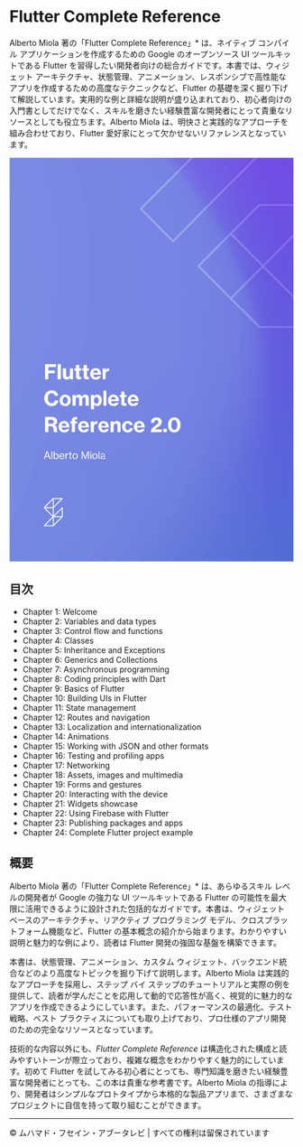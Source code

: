 <!-- ©©©©©©©©©©©©©©©©©©©©©©©© All Rights Are Reserved By Muhammad Husain Abootalebi ©©©©©©©©©©©©©©©©©©©©©©©©©©©©©©©©©© -->

# Flutter Complete Reference

Alberto Miola 著の「Flutter Complete Reference」* は、ネイティブ コンパイル アプリケーションを作成するための Google のオープンソース UI ツールキットである Flutter を習得したい開発者向けの総合ガイドです。本書では、ウィジェット アーキテクチャ、状態管理、アニメーション、レスポンシブで高性能なアプリを作成するための高度なテクニックなど、Flutter の基礎を深く掘り下げて解説しています。実用的な例と詳細な説明が盛り込まれており、初心者向けの入門書としてだけでなく、スキルを磨きたい経験豊富な開発者にとって貴重なリソースとしても役立ちます。Alberto Miola は、明快さと実践的なアプローチを組み合わせており、Flutter 愛好家にとって欠かせないリファレンスとなっています。

![Flutter Complete Reference](../../assets/Books/Book%20Covers/2%20-%20Flutter%20Complete%20Reference.webp)

## 目次

- Chapter 1: Welcome
- Chapter 2: Variables and data types
- Chapter 3: Control flow and functions
- Chapter 4: Classes
- Chapter 5: Inheritance and Exceptions
- Chapter 6: Generics and Collections
- Chapter 7: Asynchronous programming
- Chapter 8: Coding principles with Dart
- Chapter 9: Basics of Flutter
- Chapter 10: Building UIs in Flutter
- Chapter 11: State management
- Chapter 12: Routes and navigation
- Chapter 13: Localization and internationalization
- Chapter 14: Animations
- Chapter 15: Working with JSON and other formats
- Chapter 16: Testing and profiling apps
- Chapter 17: Networking
- Chapter 18: Assets, images and multimedia
- Chapter 19: Forms and gestures
- Chapter 20: Interacting with the device
- Chapter 21: Widgets showcase
- Chapter 22: Using Firebase with Flutter
- Chapter 23: Publishing packages and apps
- Chapter 24: Complete Flutter project example

## 概要

Alberto Miola 著の「Flutter Complete Reference」* は、あらゆるスキル レベルの開発者が Google の強力な UI ツールキットである Flutter の可能性を最大限に活用できるように設計された包括的なガイドです。本書は、ウィジェット ベースのアーキテクチャ、リアクティブ プログラミング モデル、クロスプラットフォーム機能など、Flutter の基本概念の紹介から始まります。わかりやすい説明と魅力的な例により、読者は Flutter 開発の強固な基盤を構築できます。

本書は、状態管理、アニメーション、カスタム ウィジェット、バックエンド統合などのより高度なトピックを掘り下げて説明します。Alberto Miola は実践的なアプローチを採用し、ステップ バイ ステップのチュートリアルと実際の例を提供して、読者が学んだことを応用して動的で応答性が高く、視覚的に魅力的なアプリを作成できるようにしています。また、パフォーマンスの最適化、テスト戦略、ベスト プラクティスについても取り上げており、プロ仕様のアプリ開発のための完全なリソースとなっています。

技術的な内容以外にも、*Flutter Complete Reference* は構造化された構成と読みやすいトーンが際立っており、複雑な概念をわかりやすく魅力的にしています。初めて Flutter を試してみる初心者にとっても、専門知識を磨きたい経験豊富な開発者にとっても、この本は貴重な参考書です。Alberto Miola の指導により、開発者はシンプルなプロトタイプから本格的な製品アプリまで、さまざまなプロジェクトに自信を持って取り組むことができます。

---

© ムハマド・フセイン・アブータレビ | すべての権利は留保されています

<!-- ©©©©©©©©©©©©©©©©©©©©©©©© All Rights Are Reserved By Muhammad Husain Abootalebi ©©©©©©©©©©©©©©©©©©©©©©©©©©©©©©©©©© -->
